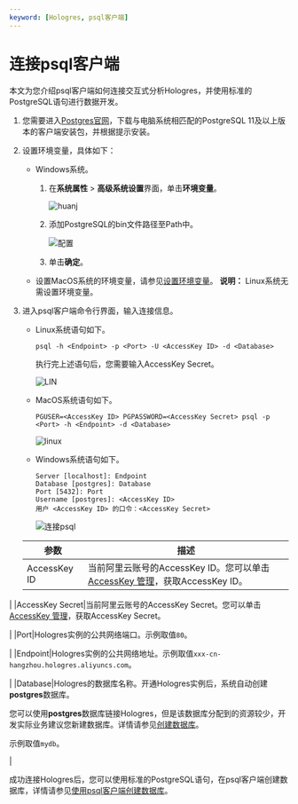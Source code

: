 ```yaml
---
keyword: [Hologres, psql客户端]
---
```


# 连接psql客户端

本文为您介绍psql客户端如何连接交互式分析Hologres，并使用标准的PostgreSQL语句进行数据开发。

1.  您需要进入[Postgres官网](https://www.enterprisedb.com/downloads/postgres-postgresql-downloads)，下载与电脑系统相匹配的PostgreSQL 11及以上版本的客户端安装包，并根据提示安装。
2.  设置环境变量，具体如下：

    -   Windows系统。
        1.  在**系统属性** \> **高级系统设置**界面，单击**环境变量**。

            ![huanj ](//static-aliyun-doc.oss-cn-hangzhou.aliyuncs.com/assets/img/zh-CN/3162459951/p143915.png)

        2.  添加PostgreSQL的bin文件路径至Path中。

            ![配置](//static-aliyun-doc.oss-cn-hangzhou.aliyuncs.com/assets/img/zh-CN/3162459951/p143917.png)

        3.  单击**确定**。
    -   设置MacOS系统的环境变量，请参见[设置环境变量](https://www.postgresql.org/docs/6.3/c0301.htm)。
    **说明：** Linux系统无需设置环境变量。


1.  进入psql客户端命令行界面，输入连接信息。

    -   Linux系统语句如下。

        ```
        psql -h <Endpoint> -p <Port> -U <AccessKey ID> -d <Database>
        ```

        执行完上述语句后，您需要输入AccessKey Secret。

        ![LIN](//static-aliyun-doc.oss-cn-hangzhou.aliyuncs.com/assets/img/zh-CN/3162459951/p143892.png)

    -   MacOS系统语句如下。

        ```
        PGUSER=<AccessKey ID> PGPASSWORD=<AccessKey Secret> psql -p <Port> -h <Endpoint> -d <Database>
        ```

        ![linux](//static-aliyun-doc.oss-cn-hangzhou.aliyuncs.com/assets/img/zh-CN/3162459951/p137096.png)

    -   Windows系统语句如下。

        ```
        Server [localhost]: Endpoint
        Database [postgres]: Database
        Port [5432]: Port
        Username [postgres]: <AccessKey ID>
        用户 <AccessKey ID> 的口令：<AccessKey Secret>
        ```

        ![连接psql](//static-aliyun-doc.oss-cn-hangzhou.aliyuncs.com/assets/img/zh-CN/3162459951/p137051.png)

    |参数|描述|
    |--|--|
    |AccessKey ID|当前阿里云账号的AccessKey ID。您可以单击[AccessKey 管理](https://usercenter.console.aliyun.com/?spm=5176.2020520153.nav-right.dak.3bcf415dCWGUBj#/manage/ak)，获取AccessKey ID。

|
    |AccessKey Secret|当前阿里云账号的AccessKey Secret。您可以单击[AccessKey 管理](https://usercenter.console.aliyun.com/?spm=5176.2020520153.nav-right.dak.3bcf415dCWGUBj#/manage/ak)，获取AccessKey Secret。

|
    |Port|Hologres实例的公共网络端口。示例取值`80`。

|
    |Endpoint|Hologres实例的公共网络地址。示例取值`xxx-cn-hangzhou.hologres.aliyuncs.com`。

|
    |Database|Hologres的数据库名称。开通Hologres实例后，系统自动创建**postgres**数据库。

您可以使用**postgres**数据库链接Hologres，但是该数据库分配到的资源较少，开发实际业务建议您新建数据库。详情请参见[创建数据库](t1878089.md#)。

示例取值`mydb`。

|


成功连接Hologres后，您可以使用标准的PostgreSQL语句，在psql客户端创建数据库，详情请参见[使用psql客户端创建数据库](t1878089.md#section_vxt_9lh_kb8)。

